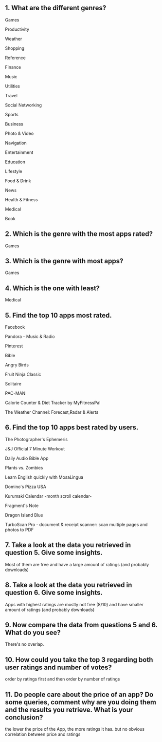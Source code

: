 ## 1. What are the different genres?
Games 

Productivity

Weather

Shopping

Reference

Finance

Music

Utilities

Travel

Social Networking

Sports

Business

Photo & Video

Navigation

Entertainment

Education

Lifestyle

Food & Drink

News

Health & Fitness

Medical

Book

## 2. Which is the genre with the most apps rated?
Games

## 3. Which is the genre with most apps?
Games

## 4. Which is the one with least?
Medical

## 5. Find the top 10 apps most rated.
Facebook

Pandora - Music & Radio

Pinterest

Bible

Angry Birds

Fruit Ninja Classic

Solitaire

PAC-MAN

Calorie Counter & Diet Tracker by MyFitnessPal

The Weather Channel: Forecast,Radar & Alerts

## 6. Find the top 10 apps best rated by users.
The Photographer's Ephemeris

J&J Official 7 Minute Workout

Daily Audio Bible App

Plants vs. Zombies

Learn English quickly with MosaLingua

Domino's Pizza USA

Kurumaki Calendar -month scroll calendar-

Fragment's Note

Dragon Island Blue

TurboScan Pro - document & receipt scanner: scan multiple pages and photos to PDF

## 7. Take a look at the data you retrieved in question 5. Give some insights.
Most of them are free and have a large amount of ratings (and probably downloads) 

## 8. Take a look at the data you retrieved in question 6. Give some insights.
Apps with highest ratings are mostly not free (8/10) and have smaller amount of ratings (and probably downloads)

## 9. Now compare the data from questions 5 and 6. What do you see?
There's no overlap.

## 10. How could you take the top 3 regarding both user ratings and number of votes?
order by ratings first and then order by number of ratings

## 11. Do people care about the price of an app? Do some queries, comment why are you doing them and the results you retrieve. What is your conclusion?
the lower the price of the App, the more ratings it has.
but no obvious correlation between price and ratings 
